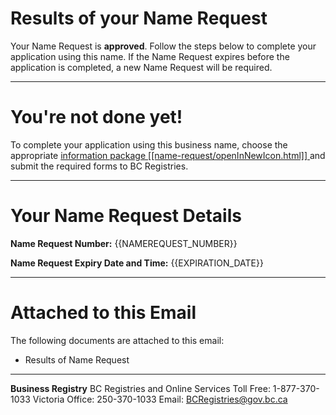 # Results of your Name Request

Your Name Request is **approved**. Follow the steps below to complete your application using this name. If the Name Request expires before the application is completed, a new Name Request will be required.

---

# You\'re not done yet!

To complete your application using this business name, choose the appropriate
<a href="{{RESTORATION_FORMS_URL}}" target="_blank" style="text-decoration: underline;">
  information package 
  [[name-request/openInNewIcon.html]]
</a> and submit the required forms to BC Registries.

---

# Your Name Request Details

**Name Request Number:**
{{NAMEREQUEST_NUMBER}}

**Name Request Expiry Date and Time:**
{{EXPIRATION_DATE}}

---

# Attached to this Email

The following documents are attached to this email:

* Results of Name Request

---

**Business Registry**
BC Registries and Online Services
Toll Free: 1-877-370-1033
Victoria Office: 250-370-1033
Email: [BCRegistries@gov.bc.ca](BCRegistries@gov.bc.ca)
